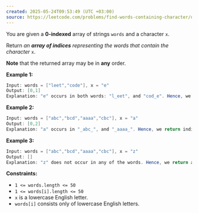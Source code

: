 ```yaml
---
created: 2025-05-24T09:53:49 (UTC +03:00)
source: https://leetcode.com/problems/find-words-containing-character/description/?envType=daily-question&envId=2025-05-24
---
```

You are given a **0-indexed** array of strings `words` and a character `x`.

Return _an **array of indices** representing the words that contain the character_ `x`.

**Note** that the returned array may be in **any** order.


**Example 1:**

``` Java
Input: words = ["leet","code"], x = "e"
Output: [0,1]
Explanation: "e" occurs in both words: "l_eet", and "cod_e". Hence, we return indices 0 and 1.
```


**Example 2:**

``` Java
Input: words = ["abc","bcd","aaaa","cbc"], x = "a"
Output: [0,2]
Explanation: "a" occurs in "_abc_", and "_aaaa_". Hence, we return indices 0 and 2.
```


**Example 3:**

``` Java
Input: words = ["abc","bcd","aaaa","cbc"], x = "z"
Output: []
Explanation: "z" does not occur in any of the words. Hence, we return an empty array.
```

**Constraints:**

-   `1 <= words.length <= 50`
-   `1 <= words[i].length <= 50`
-   `x` is a lowercase English letter.
-   `words[i]` consists only of lowercase English letters.
